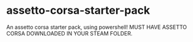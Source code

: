# assetto-corsa-starter-pack
An assetto corsa starter pack, using powershell! MUST HAVE ASSETTO CORSA DOWNLOADED IN YOUR STEAM FOLDER.
